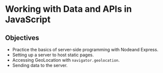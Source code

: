 # Working with Data and APIs in JavaScript
## Objectives
- Practice the basics of server-side programming with Nodeand Express.
- Setting up a server to host static pages.
- Accessing GeoLocation with `navigator.geolocation`.
- Sending data to the server.
